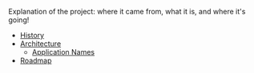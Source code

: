 Explanation of the project: where it came from, what it is, and where it's going!

- [History](https://github.com/UrbanOS-Public/smartcitiesdata/wiki/History)
- [Architecture](https://github.com/UrbanOS-Public/smartcitiesdata/wiki/Architecture)
  - [Application Names](https://github.com/UrbanOS-Public/smartcitiesdata/wiki/Names)
- [Roadmap](https://github.com/UrbanOS-Public/smartcitiesdata/wiki/Roadmap)
